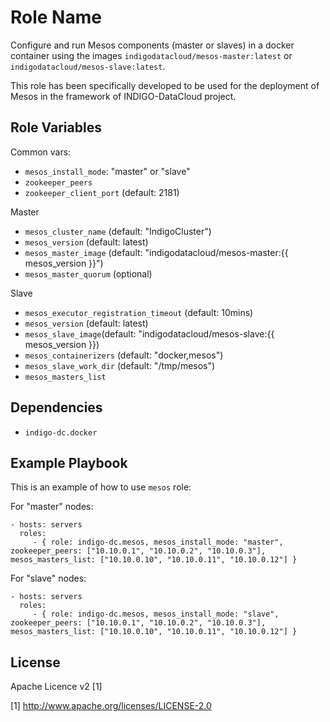 Role Name
=========

Configure and run Mesos components (master or slaves) in a docker container using the images `indigodatacloud/mesos-master:latest` or `indigodatacloud/mesos-slave:latest`.

This role has been specifically developed to be used for the deployment of Mesos in the framework of INDIGO-DataCloud project.

Role Variables
--------------

Common vars:

- `mesos_install_mode`: "master" or "slave"
- `zookeeper_peers`
- `zookeeper_client_port` (default: 2181)

Master

- `mesos_cluster_name` (default: "IndigoCluster")
- `mesos_version` (default: latest)
- `mesos_master_image` (default: "indigodatacloud/mesos-master:{{ mesos_version }}")
- `mesos_master_quorum` (optional)

Slave

- `mesos_executor_registration_timeout` (default: 10mins)
- `mesos_version` (default: latest)
- `mesos_slave_image`(default: "indigodatacloud/mesos-slave:{{ mesos_version }})
- `mesos_containerizers` (default: "docker,mesos")
- `mesos_slave_work_dir` (default: "/tmp/mesos")
- `mesos_masters_list`
 

Dependencies
------------

- `indigo-dc.docker`

Example Playbook
----------------

This is an example of how to use `mesos` role:

For "master" nodes:

    - hosts: servers
      roles:
         - { role: indigo-dc.mesos, mesos_install_mode: "master", zookeeper_peers: ["10.10.0.1", "10.10.0.2", "10.10.0.3"], mesos_masters_list: ["10.10.0.10", "10.10.0.11", "10.10.0.12"] }

For "slave" nodes:

    - hosts: servers
      roles:
         - { role: indigo-dc.mesos, mesos_install_mode: "slave", zookeeper_peers: ["10.10.0.1", "10.10.0.2", "10.10.0.3"], mesos_masters_list: ["10.10.0.10", "10.10.0.11", "10.10.0.12"] }

License
-------

Apache Licence v2 [1]

[1] http://www.apache.org/licenses/LICENSE-2.0


